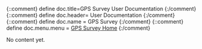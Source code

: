 {::comment} define doc.title=GPS Survey User Documentation {:/comment}
{::comment} define doc.header= User Documentation {:/comment}
{::comment} define doc.name = GPS Survey {:/comment}
{::comment} define doc.menu.menu = [GPS Survey Home](index.html) {:/comment}

No content yet.

